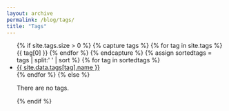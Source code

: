 ```yaml
---
layout: archive
permalink: /blog/tags/
title: "Tags"
---
```

<ul>
{% if site.tags.size > 0 %}
	{% capture tags %}
		{% for tag in site.tags %}
			{{ tag[0] }}
		{% endfor %}
	{% endcapture %}
	{% assign sortedtags = tags | split:' ' | sort %}
		{% for tag in sortedtags %}
  			<li><a id = "{{ tag }}" class='t' href="{{ site.url }}/blog/tags/{{ tag }}">{{ site.data.tags[tag].name }}</a></li>
		{% endfor %}
{% else %}
<p class='notice-brown'>There are no tags.</p>
{% endif %}
</ul>


